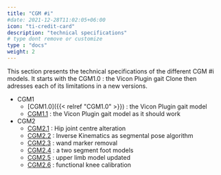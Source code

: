 ```yaml
---
title: "CGM #i"
#date: 2021-12-28T11:02:05+06:00
icon: "ti-credit-card"
description: "technical specifications"
# type dont remove or customize
type : "docs"
weight: 2
---
```


This section presents the technical specifications of the different CGM #i models.
It starts with the CGM1.0 : the Vicon Plugin gait Clone then adresses each of its limitations in a new versions.

- CGM1
  - [CGM1.0]({{< relref "CGM1.0" >}}) : the Vicon Plugin gait model
  - [CGM1.1](CGM1.1) : the Vicon Plugin gait model as it should work
- CGM2
  - [CGM2.1](../CGM2.1) : Hip joint centre alteration
  - [CGM2.2](../CGM2.2) : Inverse Kinematics as segmental pose algorithm
  - [CGM2.3](../CGM2.3) : wand marker removal
  - [CGM2.4](../CGM2.4) : a two segment foot models
  - [CGM2.5](../CGM2.5) : upper limb model updated
  - [CGM2.6](../CGM2.6) : functional knee calibration
